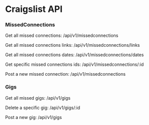 # Craigslist API

### MissedConnections
Get all missed connections:
/api/v1/missedconnections

Get all missed connections links:
/api/v1/missedconnections/links

Get all missed connections dates:
/api/v1/missedconnections/dates

Get specific missed connections ids:
/api/v1/missedconnections/:id

Post a new missed connection:
/api/v1/missedconnections

### Gigs
Get all missed gigs:
/api/v1/gigs

Delete a specific gig:
/api/v1/gigs/:id

Post a new gig:
/api/v1/gigs
